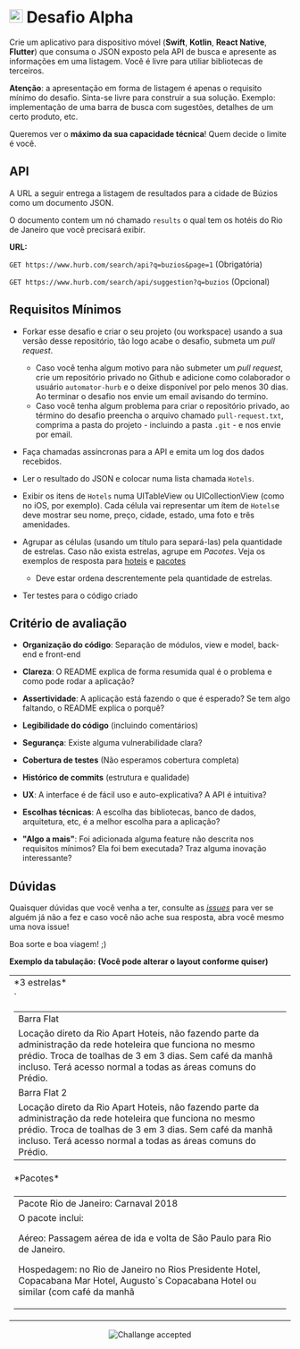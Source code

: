 # <img src="https://avatars1.githubusercontent.com/u/7063040?v=4&s=200.jpg" alt="HU" width="24" /> Desafio Alpha

Crie um aplicativo para dispositivo móvel (**Swift**, **Kotlin**, **React Native**, **Flutter**) que consuma o JSON exposto pela API de busca e apresente as informações em uma listagem. Você é livre para utiliar bibliotecas de terceiros.

**Atenção**: a apresentação em forma de listagem é apenas o requisito mínimo do desafio. Sinta-se livre para construir a sua solução. Exemplo: implementação de uma barra de busca com sugestões, detalhes de um certo produto, etc.

Queremos ver o **máximo da sua capacidade técnica**! Quem decide o limite é você.

## API

A URL a seguir entrega a listagem de resultados para a cidade de Búzios como um documento JSON.

O documento contem um nó chamado `results` o qual tem os hotéis do Rio de Janeiro que você precisará exibir.

**URL:**

`GET https://www.hurb.com/search/api?q=buzios&page=1` (Obrigatória)

`GET https://www.hurb.com/search/api/suggestion?q=buzios` (Opcional)

## Requisitos Mínimos

-   Forkar esse desafio e criar o seu projeto (ou workspace) usando a sua versão desse repositório, tão logo acabe o desafio, submeta um _pull request_.
    -   Caso você tenha algum motivo para não submeter um _pull request_, crie um repositório privado no Github e adicione como colaborador o usuário `automator-hurb` e o deixe disponível por pelo menos 30 dias. Ao terminar o desafio nos envie um email avisando do termino.
    -   Caso você tenha algum problema para criar o repositório privado, ao término do desafio preencha o arquivo chamado `pull-request.txt`, comprima a pasta do projeto - incluindo a pasta `.git` - e nos envie por email.
-   Faça chamadas assíncronas para a API e emita um log dos dados recebidos.

-   Ler o resultado do JSON e colocar numa lista chamada `Hotels`.

-   Exibir os itens de `Hotels` numa UITableView ou UICollectionView (como no iOS, por exemplo). Cada célula vai representar um ítem de `Hotels`e deve mostrar seu nome, preço, cidade, estado, uma foto e três amenidades.

-   Agrupar as células (usando um título para separá-las) pela quantidade de estrelas. Caso não exista estrelas, agrupe em _Pacotes_. Veja os exemplos de resposta para [hoteis](examples/hotel.json) e [pacotes](examples/package.json)

    -   Deve estar ordena descrentemente pela quantidade de estrelas.

-   Ter testes para o código criado

## Critério de avaliação

-   **Organização do código**: Separação de módulos, view e model, back-end e front-end

-   **Clareza**: O README explica de forma resumida qual é o problema e como pode rodar a aplicação?

-   **Assertividade**: A aplicação está fazendo o que é esperado? Se tem algo faltando, o README explica o porquê?

-   **Legibilidade do código** (incluindo comentários)

-   **Segurança**: Existe alguma vulnerabilidade clara?

-   **Cobertura de testes** (Não esperamos cobertura completa)

-   **Histórico de commits** (estrutura e qualidade)

-   **UX**: A interface é de fácil uso e auto-explicativa? A API é intuitiva?

-   **Escolhas técnicas**: A escolha das bibliotecas, banco de dados, arquitetura, etc, é a melhor escolha para a aplicação?

-   **"Algo a mais"**: Foi adicionada alguma feature não descrita nos requisitos mínimos? Ela foi bem executada? Traz alguma inovação interessante?

## Dúvidas

Quaisquer dúvidas que você venha a ter, consulte as [_issues_](https://github.com/HurbCom/challenge-alpha/issues) para ver se alguém já não a fez e caso você não ache sua resposta, abra você mesmo uma nova issue!

Boa sorte e boa viagem! ;)

**Exemplo da tabulação:**
**(Você pode alterar o layout conforme quiser)**

<table>
<tr>
<td>*3 estrelas*</td>
</tr>
<tr>
<td>
<table>
<tr><td>Barra Flat</td></tr>
<tr><td>Locação direto da Rio Apart Hoteis, não fazendo parte da administração da rede hoteleira que funciona no mesmo prédio. Troca de toalhas de 3 em 3 dias. Sem café da manhã incluso. Terá acesso normal a todas as áreas comuns do Prédio.</td></tr>
<tr><td>Barra Flat 2</td>`</tr>
<tr><td>Locação direto da Rio Apart Hoteis, não fazendo parte da administração da rede hoteleira que funciona no mesmo prédio. Troca de toalhas de 3 em 3 dias. Sem café da manhã incluso. Terá acesso normal a todas as áreas comuns do Prédio.</td></tr>
</table>
</td>
</tr>
<tr>
<td>*Pacotes*</td>
</tr>
<tr>
<td>
<table>
<tr><td>Pacote Rio de Janeiro: Carnaval 2018</td></tr>
<tr><td>O pacote&nbsp;inclui: &nbsp;

Aéreo: Passagem aérea de ida e volta de São Paulo para Rio de Janeiro.

Hospedagem: no Rio de Janeiro no Rios Presidente Hotel, Copacabana Mar Hotel, Augusto`s Copacabana Hotel ou similar (com café da manhã</td></tr>

</table>
</td>
</tr>
</table>

<p align="center">
  <img src="ca.jpg" alt="Challange accepted" />
</p>

